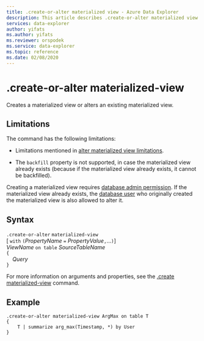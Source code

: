 ```yaml
---
title: .create-or-alter materialized view - Azure Data Explorer
description: This article describes .create-or-alter materialized view in Azure Data Explorer.
services: data-explorer
author: yifats
ms.author: yifats
ms.reviewer: orspodek
ms.service: data-explorer
ms.topic: reference
ms.date: 02/08/2020
---
```

# .create-or-alter materialized-view

Creates a materialized view or alters an existing materialized view.

## Limitations

The command has the following limitations:

* Limitations mentioned in [alter materialized view limitations](materialized-view-alter.md#alter-materialized-view-limitations).

* The `backfill` property is not supported, in case the materialized view already exists (because if the materialized view already exists, it cannot be backfilled).

Creating a materialized view requires [database admin permission](../management/access-control/role-based-authorization.md). If the materialized view already exists, the [database user](../management/access-control/role-based-authorization.md) who originally created the materialized view is also allowed to alter it.

## Syntax

`.create-or-alter` `materialized-view` <br>
[ `with` `(`*PropertyName* `=` *PropertyValue*`,`...`)`] <br>
*ViewName* `on table` *SourceTableName* <br>
`{`<br>&nbsp;&nbsp;&nbsp;&nbsp;*Query*<br>`}`

For more information on arguments and properties, see the [.create materialized-view](materialized-view-create.md) command.

## Example

```kusto
.create-or-alter materialized-view ArgMax on table T
{
    T | summarize arg_max(Timestamp, *) by User
}
```

